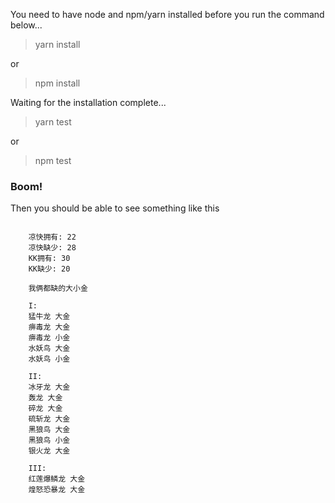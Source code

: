 You need to have node and npm/yarn installed before you run the command below...

> yarn install

or

> npm install

Waiting for the installation complete...

> yarn test

or

> npm test

### Boom!

Then you should be able to see something like this

```text
  
    凉快拥有: 22
    凉快缺少: 28
    KK拥有: 30
    KK缺少: 20
    
    我俩都缺的大小金 
    
    I: 
    猛牛龙 大金
    痹毒龙 大金
    痹毒龙 小金
    水妖鸟 大金
    水妖鸟 小金
    
    II: 
    冰牙龙 大金
    轰龙 大金
    碎龙 大金
    硫斩龙 大金
    黑狼鸟 大金
    黑狼鸟 小金
    银火龙 大金
    
    III: 
    红莲爆鳞龙 大金
    煌怒恐暴龙 大金
       
```